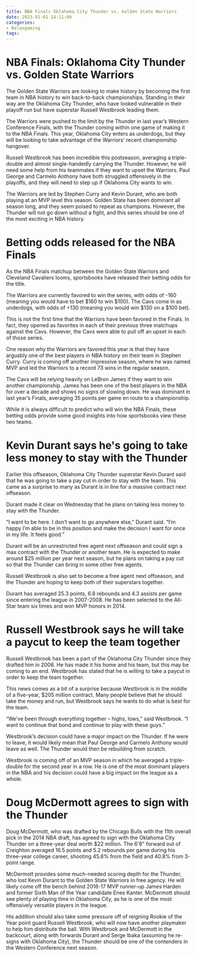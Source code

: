 ```yaml
---
title: NBA Finals Oklahoma City Thunder vs. Golden State Warriors
date: 2023-01-01 14:11:09
categories:
- Relaxgaming
tags:
---
```



#  NBA Finals: Oklahoma City Thunder vs. Golden State Warriors

The Golden State Warriors are looking to make history by becoming the first team in NBA history to win back-to-back championships. Standing in their way are the Oklahoma City Thunder, who have looked vulnerable in their playoff run but have superstar Russell Westbrook leading them.

The Warriors were pushed to the limit by the Thunder in last year’s Western Conference Finals, with the Thunder coming within one game of making it to the NBA Finals. This year, Oklahoma City enters as underdogs, but they will be looking to take advantage of the Warriors’ recent championship hangover.

Russell Westbrook has been incredible this postseason, averaging a triple-double and almost single-handedly carrying the Thunder. However, he will need some help from his teammates if they want to upset the Warriors. Paul George and Carmelo Anthony have both struggled offensively in the playoffs, and they will need to step up if Oklahoma City wants to win.

The Warriors are led by Stephen Curry and Kevin Durant, who are both playing at an MVP level this season. Golden State has been dominant all season long, and they seem poised to repeat as champions. However, the Thunder will not go down without a fight, and this series should be one of the most exciting in NBA history.

#  Betting odds released for the NBA Finals

As the NBA Finals matchup between the Golden State Warriors and Cleveland Cavaliers looms, sportsbooks have released their betting odds for the title.

The Warriors are currently favored to win the series, with odds of -160 (meaning you would have to bet $160 to win $100). The Cavs come in as underdogs, with odds of +130 (meaning you would win $130 on a $100 bet).

This is not the first time that the Warriors have been favored in the Finals. In fact, they opened as favorites in each of their previous three matchups against the Cavs. However, the Cavs were able to pull off an upset in each of those series.

One reason why the Warriors are favored this year is that they have arguably one of the best players in NBA history on their team in Stephen Curry. Curry is coming off another impressive season, where he was named MVP and led the Warriors to a record 73 wins in the regular season.

The Cavs will be relying heavily on LeBron James if they want to win another championship. James has been one of the best players in the NBA for over a decade and shows no signs of slowing down. He was dominant in last year’s Finals, averaging 35 points per game en route to a championship.

While it is always difficult to predict who will win the NBA Finals, these betting odds provide some good insights into how sportsbooks view these two teams.

#  Kevin Durant says he's going to take less money to stay with the Thunder

Earlier this offseason, Oklahoma City Thunder superstar Kevin Durant said that he was going to take a pay cut in order to stay with the team. This came as a surprise to many as Durant is in line for a massive contract next offseason.

Durant made it clear on Wednesday that he plans on taking less money to stay with the Thunder.

“I want to be here. I don’t want to go anywhere else,” Durant said. “I’m happy I’m able to be in this position and make the decision I want for once in my life. It feels good.”

Durant will be an unrestricted free agent next offseason and could sign a max contract with the Thunder or another team. He is expected to make around $25 million per year next season, but he plans on taking a pay cut so that the Thunder can bring in some other free agents.

Russell Westbrook is also set to become a free agent next offseason, and the Thunder are hoping to keep both of their superstars together.

Durant has averaged 25.3 points, 6.8 rebounds and 4.3 assists per game since entering the league in 2007-2008. He has been selected to the All-Star team six times and won MVP honors in 2014.

#  Russell Westbrook says he will take a paycut to keep the team together

Russell Westbrook has been a part of the Oklahoma City Thunder since they drafted him in 2008. He has made it his home and his team, but this may be coming to an end. Westbrook has stated that he is willing to take a paycut in order to keep the team together.

This news comes as a bit of a surprise because Westbrook is in the middle of a five-year, $205 million contract. Many people believe that he should take the money and run, but Westbrook says he wants to do what is best for the team.

“We’ve been through everything together – highs, lows,” said Westbrook. “I want to continue that bond and continue to play with these guys.”

Westbrook’s decision could have a major impact on the Thunder. If he were to leave, it would likely mean that Paul George and Carmelo Anthony would leave as well. The Thunder would then be rebuilding from scratch.

Westbrook is coming off of an MVP season in which he averaged a triple-double for the second year in a row. He is one of the most dominant players in the NBA and his decision could have a big impact on the league as a whole.

#  Doug McDermott agrees to sign with the Thunder

Doug McDermott, who was drafted by the Chicago Bulls with the 11th overall pick in the 2014 NBA draft, has agreed to sign with the Oklahoma City Thunder on a three-year deal worth $22 million. The 6'8" forward out of Creighton averaged 16.5 points and 5.2 rebounds per game during his three-year college career, shooting 45.8% from the field and 40.8% from 3-point range.

McDermott provides some much-needed scoring depth for the Thunder, who lost Kevin Durant to the Golden State Warriors in free agency. He will likely come off the bench behind 2016-17 MVP runner-up James Harden and former Sixth Man of the Year candidate Enes Kanter. McDermott should see plenty of playing time in Oklahoma City, as he is one of the most offensively versatile players in the league.

His addition should also take some pressure off of reigning Rookie of the Year point guard Russell Westbrook, who will now have another playmaker to help him distribute the ball. With Westbrook and McDermott in the backcourt, along with forwards Durant and Serge Ibaka (assuming he re-signs with Oklahoma City), the Thunder should be one of the contenders in the Western Conference next season.